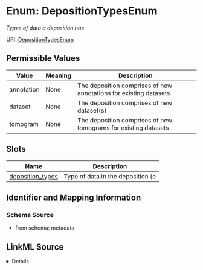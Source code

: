 # Enum: DepositionTypesEnum




_Types of data a deposition has_



URI: [DepositionTypesEnum](DepositionTypesEnum.md)

## Permissible Values

| Value | Meaning | Description |
| --- | --- | --- |
| annotation | None | The deposition comprises of new annotations for existing datasets |
| dataset | None | The deposition comprises of new dataset(s) |
| tomogram | None | The deposition comprises of new tomograms for existing datasets |




## Slots

| Name | Description |
| ---  | --- |
| [deposition_types](deposition_types.md) | Type of data in the deposition (e |






## Identifier and Mapping Information







### Schema Source


* from schema: metadata




## LinkML Source

<details>
```yaml
name: deposition_types_enum
description: Types of data a deposition has
from_schema: metadata
rank: 1000
permissible_values:
  annotation:
    text: annotation
    description: The deposition comprises of new annotations for existing datasets
  dataset:
    text: dataset
    description: The deposition comprises of new dataset(s).
  tomogram:
    text: tomogram
    description: The deposition comprises of new tomograms for existing datasets

```
</details>

